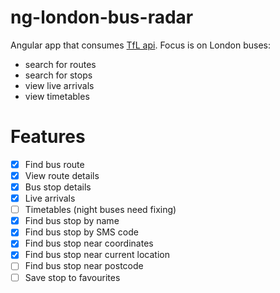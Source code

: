 # ng-london-bus-radar

Angular app that consumes [TfL api](https://api-portal.tfl.gov.uk/).
Focus is on London buses:

- search for routes
- search for stops
- view live arrivals
- view timetables

# Features

- [x] Find bus route
- [x] View route details
- [x] Bus stop details
- [x] Live arrivals
- [ ] Timetables (night buses need fixing)
- [x] Find bus stop by name
- [x] Find bus stop by SMS code
- [x] Find bus stop near coordinates
- [x] Find bus stop near current location
- [ ] Find bus stop near postcode
- [ ] Save stop to favourites
